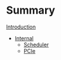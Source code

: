 # Summary

[Introduction](README.md)

- [Internal](./internal/README.md)
  - [Scheduler](./internal/scheduler.md)
  - [PCIe](./internal/PCIe.md)
